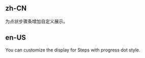 ## zh-CN

为点状步骤条增加自定义展示。

## en-US

You can customize the display for Steps with progress dot style.
